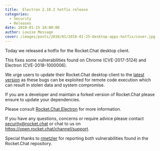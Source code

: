 ```yaml
---
title:  Electron 2.10.2 hotfix release
categories:
  - Security
  - Releases
date: 2018-01-25 10:00:00
author: Louise Message
cover: /images/posts/2018/01/2018-01-25-desktop-apps-hotfix/cover.jpg
---
```


Today we released a hotfix for the Rocket.Chat desktop client.

This fixes some vulnerabilities found on Chrome (CVE-2017-5124) and Electron (CVE-2018-1000006).

We urge users to update their Rocket.Chat desktop client to the [latest version](https://rocket.chat/download) as these bugs can be exploited for remote code execution which can result in stolen data and system compromise.

If you are a developer and maintain a forked version of Rocket.Chat please ensure to update your dependencies.

Please consult  <a href="https://open.rocket.chat/channel/support" target="_blank">Rocket.Chat.Electron</a> for more information.

If you have any questions, concerns or require advice please contact <a href="mailto:security@rocket.chat" target="_blank">security@rocket.chat</a> or chat to us on <a href="https://open.rocket.chat/channel/support" target="_blank">https://open.rocket.chat/channel/support</a>.

Special thanks to  <a href="https://github.com/rmetzler" target="_blank">rmetzler</a> for reporting both vulnerabilities found in the Rocket.Chat repository.
